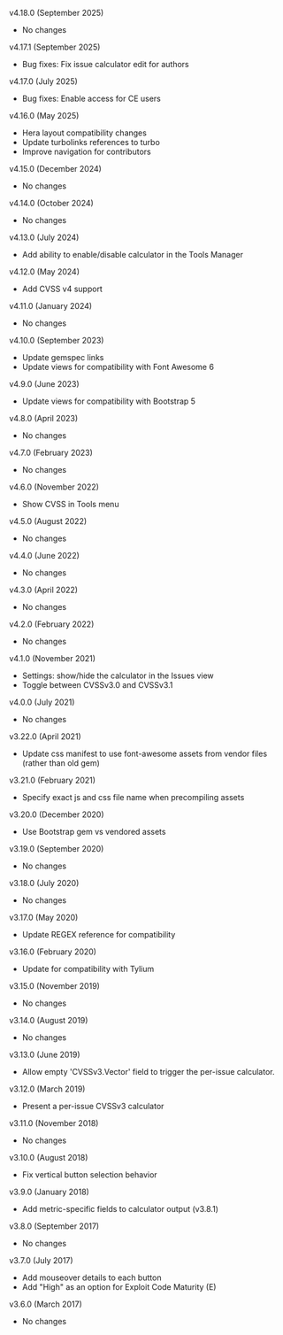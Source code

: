 v4.18.0 (September 2025)
  - No changes

v4.17.1 (September 2025)
  - Bug fixes: Fix issue calculator edit for authors

v4.17.0 (July 2025)
  - Bug fixes: Enable access for CE users

v4.16.0 (May 2025)

- Hera layout compatibility changes
- Update turbolinks references to turbo
- Improve navigation for contributors

v4.15.0 (December 2024)

- No changes

v4.14.0 (October 2024)

- No changes

v4.13.0 (July 2024)

- Add ability to enable/disable calculator in the Tools Manager

v4.12.0 (May 2024)

- Add CVSS v4 support

v4.11.0 (January 2024)

- No changes

v4.10.0 (September 2023)

- Update gemspec links
- Update views for compatibility with Font Awesome 6

v4.9.0 (June 2023)

- Update views for compatibility with Bootstrap 5

v4.8.0 (April 2023)

- No changes

v4.7.0 (February 2023)

- No changes

v4.6.0 (November 2022)

- Show CVSS in Tools menu

v4.5.0 (August 2022)

- No changes

v4.4.0 (June 2022)

- No changes

v4.3.0 (April 2022)

- No changes

v4.2.0 (February 2022)

- No changes

v4.1.0 (November 2021)

- Settings: show/hide the calculator in the Issues view
- Toggle between CVSSv3.0 and CVSSv3.1

v4.0.0 (July 2021)

- No changes

v3.22.0 (April 2021)

- Update css manifest to use font-awesome assets from vendor files (rather than old gem)

v3.21.0 (February 2021)

- Specify exact js and css file name when precompiling assets

v3.20.0 (December 2020)

- Use Bootstrap gem vs vendored assets

v3.19.0 (September 2020)

- No changes

v3.18.0 (July 2020)

- No changes

v3.17.0 (May 2020)

- Update REGEX reference for compatibility

v3.16.0 (February 2020)

- Update for compatibility with Tylium

v3.15.0 (November 2019)

- No changes

v3.14.0 (August 2019)

- No changes

v3.13.0 (June 2019)

- Allow empty 'CVSSv3.Vector' field to trigger the per-issue calculator.

v3.12.0 (March 2019)

- Present a per-issue CVSSv3 calculator

v3.11.0 (November 2018)

- No changes

v3.10.0 (August 2018)

- Fix vertical button selection behavior

v3.9.0 (January 2018)

- Add metric-specific fields to calculator output (v3.8.1)

v3.8.0 (September 2017)

- No changes

v3.7.0 (July 2017)

- Add mouseover details to each button
- Add "High" as an option for Exploit Code Maturity (E)

v3.6.0 (March 2017)

- No changes
